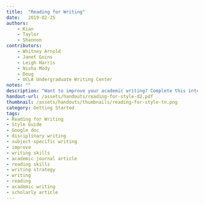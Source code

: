 ```yaml
---
title:  "Reading for Writing"
date:   2019-02-25
authors: 
    - Kian
    - Taylor
    - Shannon
contributors:
    - Whitney Arnold
    - Janet Goins
    - Leigh Harris
    - Nisha Mody
    - Doug
    - UCLA Undergraduate Writing Center
notes: ""
description: "Want to improve your academic writing? Complete this interactive activity to take your writing to the next level."
handout-url: /assets/handouts/reading-for-style-d2.pdf
thumbnail: /assets/handouts/thumbnails/reading-for-style-tn.png
category: Getting Started
tags:
- Reading for Writing
- Style Guide
- Google doc
- disciplinary writing
- subject-specific writing
- improve
- writing skills
- academic journal article
- reading skills
- writing strategy
- writing
- reading
- academic writing
- scholarly article
---
```

